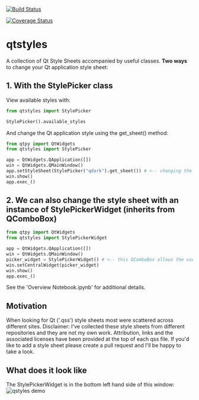 [![Build Status](https://travis-ci.org/simongarisch/qtstyles.svg?branch=master)](https://travis-ci.org/simongarisch/qtstyles)

[![Coverage Status](https://coveralls.io/repos/github/simongarisch/qtstyles/badge.svg?branch=master)](https://coveralls.io/github/simongarisch/qtstyles?branch=master)

# qtstyles
A collection of Qt Style Sheets accompanied by useful classes. **Two ways** to change your Qt application style sheet:

## 1. With the StylePicker class

View available styles with:
```python
from qtstyles import StylePicker

StylePicker().available_styles
```

And change the Qt application style using the get_sheet() method:
```python
from qtpy import QtWidgets
from qtstyles import StylePicker

app = QtWidgets.QApplication([])
win = QtWidgets.QMainWindow()
app.setStyleSheet(StylePicker("qdark").get_sheet()) # <-- changing the style here
win.show()
app.exec_()
```

## 2. We can also change the style sheet with an instance of StylePickerWidget (inherits from QComboBox)
```python
from qtpy import QtWidgets
from qtstyles import StylePickerWidget

app = QtWidgets.QApplication([])
win = QtWidgets.QMainWindow()
picker_widget = StylePickerWidget() # <-- this QComboBox allows the user to change style sheets
win.setCentralWidget(picker_widget)
win.show()
app.exec_()
```

See the 'Overview Notebook.ipynb' for additional details.

## Motivation
When looking for Qt ('.qss') style sheets most were scattered across different sites. 
Disclaimer: I've collected these style sheets from different repositories and they are not my own work.
Attribution, links and the associated licenses have been provided at the top of each qss file.
If you'd like to add a style sheet please create a pull request and I'll be happy to take a look.

## What does it look like
The StylePickerWidget is in the bottom left hand side of this window:
![qstyles demo](https://github.com/simongarisch/qstyles/blob/master/demo.PNG)
